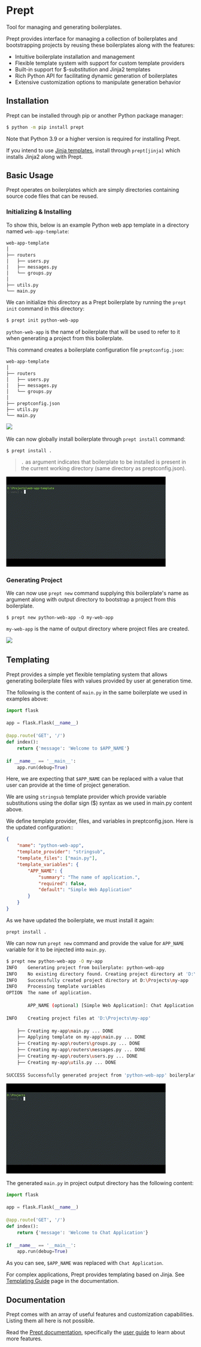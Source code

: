 # Prept
Tool for managing and generating boilerplates.

Prept provides interface for managing a collection of boilerplates and bootstrapping projects by
reusing these boilerplates along with the features:

- Intuitive boilerplate installation and management
- Flexible template system with support for custom template providers
- Built-in support for $-substitution and Jinja2 templates
- Rich Python API for facilitating dynamic generation of boilerplates
- Extensive customization options to manipulate generation behavior

## Installation
Prept can be installed through pip or another Python package manager:

```sh
$ python -m pip install prept
```

Note that Python 3.9 or a higher version is required for installing Prept.

If you intend to use [Jinja templates](https://jinja.palletsprojects.com/en/stable/),
install through `prept[jinja]` which installs Jinja2 along with Prept.

## Basic Usage
Prept operates on boilerplates which are simply directories containing source
code files that can be reused.

### Initializing & Installing
To show this, below is an example Python web app template in a directory named
`web-app-template`:

```
web-app-template
│
├── routers
│   ├── users.py
│   ├── messages.py
│   └── groups.py
│
├── utils.py
└── main.py
```

We can initialize this directory as a Prept boilerplate by running the ``prept init``
command in this directory:

```sh
$ prept init python-web-app
```

``python-web-app`` is the name of boilerplate that will be used to refer to it when
generating a project from this boilerplate.

This command creates a boilerplate configuration file ``preptconfig.json``:

```
web-app-template
│
├── routers
│   ├── users.py
│   ├── messages.py
│   └── groups.py
│
├── preptconfig.json
├── utils.py
└── main.py
```

![](docs/_assets/prept_init.gif)

We can now globally install boilerplate through `prept install` command:

```
$ prept install .
```

> `.` as argument indicates that boilerplate to be installed is present in the
> current working directory (same directory as preptconfig.json).

![](docs/_assets/prept_install.gif)

### Generating Project

We can now use `prept new` command supplying this boilerplate's name as argument
along with output directory to bootstrap a project from this boilerplate.

```
$ prept new python-web-app -O my-web-app
```

`my-web-app` is the name of output directory where project files are created.

![](docs/_assets/prept_new_installed.gif)

## Templating
Prept provides a simple yet flexible templating system that allows generating boilerplate files
with values provided by user at generation time.

The following is the content of ``main.py`` in the same boilerplate we used in examples
above:

```py
import flask

app = flask.Flask(__name__)

@app.route('GET', '/')
def index():
    return {'message': 'Welcome to $APP_NAME'}

if __name__ == '__main__':
    app.run(debug=True)
```

Here, we are expecting that ``$APP_NAME`` can be replaced with a value that
user can provide at the time of project generation.

We are using ``stringsub`` template provider which provide variable substitutions
using the dollar sign ($) syntax as we used in main.py content above.

We define template provider, files, and variables in preptconfig.json. Here is the
updated configuration::

```json
{
    "name": "python-web-app",
    "template_provider": "stringsub",
    "template_files": ["main.py"],
    "template_variables": {
        "APP_NAME": {
            "summary": "The name of application.",
            "required": false,
            "default": "Simple Web Application"
        }
    }
}
```

As we have updated the boilerplate, we must install it again:

```
prept install .
```

We can now run `prept new` command and provide the value for `APP_NAME` variable
for it to be injected into `main.py`.

```sh
$ prept new python-web-app -O my-app
INFO    Generating project from boilerplate: python-web-app
INFO    No existing directory found. Creating project directory at 'D:\Projects\my-app'
INFO    Successfully created project directory at D:\Projects\my-app
INFO    Processing template variables
OPTION  The name of application.

        APP_NAME (optional) [Simple Web Application]: Chat Application

INFO    Creating project files at 'D:\Projects\my-app'

    ├── Creating my-app\main.py ... DONE
    ├── Applying template on my-app\main.py ... DONE
    ├── Creating my-app\routers\groups.py ... DONE
    ├── Creating my-app\routers\messages.py ... DONE
    ├── Creating my-app\routers\users.py ... DONE
    ├── Creating my-app\utils.py ... DONE

SUCCESS Successfully generated project from 'python-web-app' boilerplate at 'D:\Projects\my-app'
```

![](docs/_assets/prept_new_template.gif)

The generated ``main.py`` in project output directory has the following content:

```py
import flask

app = flask.Flask(__name__)

@app.route('GET', '/')
def index():
    return {'message': 'Welcome to Chat Application'}

if __name__ == '__main__':
    app.run(debug=True)
```

As you can see, `$APP_NAME` was replaced with `Chat Application`.

For complex applications, Prept provides templating based on Jinja. See [Templating Guide](https://prept.readthedocs.io/en/latest/guide/templating.html) page in the documentation.

## Documentation
Prept comes with an array of useful features and customization capabilities. Listing them
all here is not possible.

Read the [Prept documentation](https://prept.rtfd.io), specifically the [user guide](https://prept.rtfd.io/en/latest/guide.html) to learn about more features.
